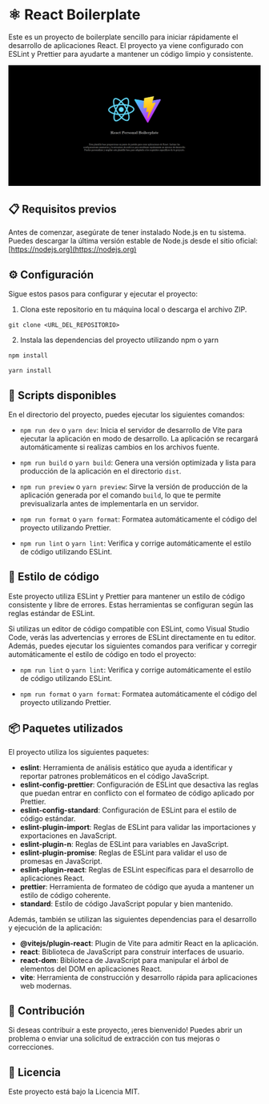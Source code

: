 # ⚛️ React Boilerplate

Este es un proyecto de boilerplate sencillo para iniciar rápidamente el desarrollo de aplicaciones React. El proyecto ya viene configurado con ESLint y Prettier para ayudarte a mantener un código limpio y consistente.

![Screen inicio](/public/screen.png)

## 📋 Requisitos previos

Antes de comenzar, asegúrate de tener instalado Node.js en tu sistema. Puedes descargar la última versión estable de Node.js desde el sitio oficial: [https://nodejs.org](https://nodejs.org)

## ⚙️ Configuración

Sigue estos pasos para configurar y ejecutar el proyecto:

1. Clona este repositorio en tu máquina local o descarga el archivo ZIP.

```shell
git clone <URL_DEL_REPOSITORIO>
```

2. Instala las dependencias del proyecto utilizando npm o yarn

```shell
npm install
```

```shell
yarn install
```

## 📜 Scripts disponibles

En el directorio del proyecto, puedes ejecutar los siguientes comandos:

- `npm run dev` o `yarn dev`: Inicia el servidor de desarrollo de Vite para ejecutar la aplicación en modo de desarrollo. La aplicación se recargará automáticamente si realizas cambios en los archivos fuente.

- `npm run build` o `yarn build`: Genera una versión optimizada y lista para producción de la aplicación en el directorio `dist`.

- `npm run preview` o `yarn preview`: Sirve la versión de producción de la aplicación generada por el comando `build`, lo que te permite previsualizarla antes de implementarla en un servidor.

- `npm run format` o `yarn format`: Formatea automáticamente el código del proyecto utilizando Prettier.

- `npm run lint` o `yarn lint`: Verifica y corrige automáticamente el estilo de código utilizando ESLint.


## 🎨 Estilo de código

Este proyecto utiliza ESLint y Prettier para mantener un estilo de código consistente y libre de errores. Estas herramientas se configuran según las reglas estándar de ESLint.

Si utilizas un editor de código compatible con ESLint, como Visual Studio Code, verás las advertencias y errores de ESLint directamente en tu editor. Además, puedes ejecutar los siguientes comandos para verificar y corregir automáticamente el estilo de código en todo el proyecto:

- `npm run lint` o `yarn lint`: Verifica y corrige automáticamente el estilo de código utilizando ESLint.

- `npm run format` o `yarn format`: Formatea automáticamente el código del proyecto utilizando Prettier.


## 📦 Paquetes utilizados

El proyecto utiliza los siguientes paquetes:

- **eslint**: Herramienta de análisis estático que ayuda a identificar y reportar patrones problemáticos en el código JavaScript.
- **eslint-config-prettier**: Configuración de ESLint que desactiva las reglas que puedan entrar en conflicto con el formateo de código aplicado por Prettier.
- **eslint-config-standard**: Configuración de ESLint para el estilo de código estándar.
- **eslint-plugin-import**: Reglas de ESLint para validar las importaciones y exportaciones en JavaScript.
- **eslint-plugin-n**: Reglas de ESLint para variables en JavaScript.
- **eslint-plugin-promise**: Reglas de ESLint para validar el uso de promesas en JavaScript.
- **eslint-plugin-react**: Reglas de ESLint específicas para el desarrollo de aplicaciones React.
- **prettier**: Herramienta de formateo de código que ayuda a mantener un estilo de código coherente.
- **standard**: Estilo de código JavaScript popular y bien mantenido.

Además, también se utilizan las siguientes dependencias para el desarrollo y ejecución de la aplicación:

- **@vitejs/plugin-react**: Plugin de Vite para admitir React en la aplicación.
- **react**: Biblioteca de JavaScript para construir interfaces de usuario.
- **react-dom**: Biblioteca de JavaScript para manipular el árbol de elementos del DOM en aplicaciones React.
- **vite**: Herramienta de construcción y desarrollo rápida para aplicaciones web modernas.

## 👥 Contribución

Si deseas contribuir a este proyecto, ¡eres bienvenido! Puedes abrir un problema o enviar una solicitud de extracción con tus mejoras o correcciones.

## 📝 Licencia

Este proyecto está bajo la Licencia MIT.
